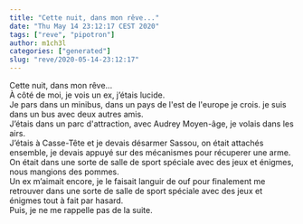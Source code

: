 ```yaml
---
title: "Cette nuit, dans mon rêve..."
date: "Thu May 14 23:12:17 CEST 2020"
tags: ["reve", "pipotron"]
author: m1ch3l
categories: ["generated"]
slug: "reve/2020-05-14-23:12:17"
---
```


Cette nuit, dans mon rêve...<br>
À côté de moi, je vois un ex, j’étais lucide.<br>
Je pars dans un minibus, dans un pays de l'est de l'europe je crois. je suis dans un bus avec deux autres amis.<br>
J’étais dans un parc d'attraction, avec Audrey Moyen-âge, je volais dans les airs.<br>
J’étais à Casse-Tête et je devais désarmer Sassou, on était attachés ensemble, je devais appuyé sur des mécanismes pour récuperer une arme.<br>
On était dans une sorte de salle de sport spéciale avec des jeux et énigmes, nous mangions des pommes.<br>
Un ex m’aimait encore, je le faisait languir de ouf pour finalement me retrouver dans une sorte de salle de sport spéciale avec des jeux et énigmes tout à fait par hasard.<br>
Puis, je ne me rappelle pas de la suite.<br>
